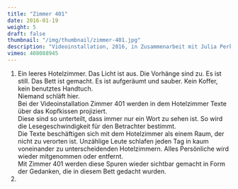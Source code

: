 ```yaml
---
title: "Zimmer 401"
date: 2016-01-19
weight: 5
draft: false
thumbnail: "/img/thumbnail/zimmer-401.jpg"
description: "Videoinstallation, 2016, in Zusammenarbeit mit Julia Perkuhn und Konstantin Richter"
vimeo: 408088945
---
```


1. Ein leeres Hotelzimmer. Das Licht ist aus. Die Vorhänge sind zu. Es ist still. Das Bett ist gemacht. Es ist aufgeräumt und sauber. Kein Koffer, kein benutztes Handtuch. \
Niemand schläft hier. \
Bei der Videoinstallation Zimmer 401 werden in dem Hotelzimmer Texte über das Kopfkissen projiziert. \
Diese sind so unterteilt, dass immer nur ein Wort zu sehen ist. So wird die Lesegeschwindigkeit für den Betrachter bestimmt. \
Die Texte beschäftigen sich mit dem Hotelzimmer als einem Raum, der nicht zu verorten ist. Unzählige Leute schlafen jeden Tag in kaum voneinander zu unterscheidenden Hotelzimmern. Alles Persönliche wird wieder mitgenommen oder entfernt. \
Mit Zimmer 401 werden diese Spuren wieder sichtbar gemacht in Form der Gedanken, die in diesem Bett gedacht wurden.
2.
